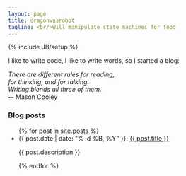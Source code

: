 ```yaml
---
layout: page
title: dragonwasrobot
tagline: <br/>Will manipulate state machines for food
---
```

{% include JB/setup %}

I like to write code, I like to write words, so I started a blog:

*There are different rules for reading,*<br/>
*for thinking, and for talking.*<br/>
*Writing blends all three of them.*<br/>
-- Mason Cooley

### Blog posts
<ul>
  {% for post in site.posts %}
    <li>
      {{ post.date | date: "%-d %B, %Y" }}:
      <a href="{{ post.url }}">{{ post.title }}</a>
      <p>{{ post.description }}</p>
    </li>
  {% endfor %}
</ul>
